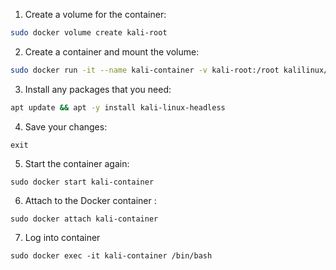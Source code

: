 
1. Create a volume for the container:

```bash
sudo docker volume create kali-root
```

2. Create a container and mount the volume:

```bash
sudo docker run -it --name kali-container -v kali-root:/root kalilinux/kali-rolling
```

3. Install any packages that you need:

```bash
apt update && apt -y install kali-linux-headless  
```

4. Save your changes:

```
exit
```

5. Start the container again:

```
sudo docker start kali-container
```

6. Attach to the Docker container :

```
sudo docker attach kali-container
```

7. Log into container

```
sudo docker exec -it kali-container /bin/bash
```